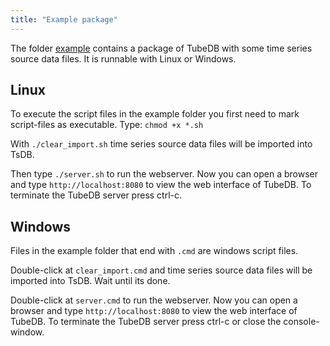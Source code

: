 ```yaml
---
title: "Example package"
---
```


The folder [example](https://github.com/environmentalinformatics-marburg/tubedb/tree/master/example) contains a package of TubeDB with some time series source data files. It is runnable with Linux or Windows.

Linux
---

To execute the script files in the example folder you first need to mark script-files as executable. Type: `chmod +x *.sh`

With `./clear_import.sh` time series source data files will be imported into TsDB.

Then type `./server.sh` to run the webserver. Now you can open a browser and type `http://localhost:8080` to view the web interface of TubeDB. To terminate the TubeDB server press ctrl-c.

Windows
---

Files in the example folder that end with `.cmd` are windows script files.

Double-click at `clear_import.cmd` and time series source data files will be imported into TsDB. Wait until its done.

Double-click at `server.cmd` to run the webserver. Now you can open a browser and type `http://localhost:8080` to view the web interface of TubeDB. To terminate the TubeDB server press ctrl-c or close the console-window.


